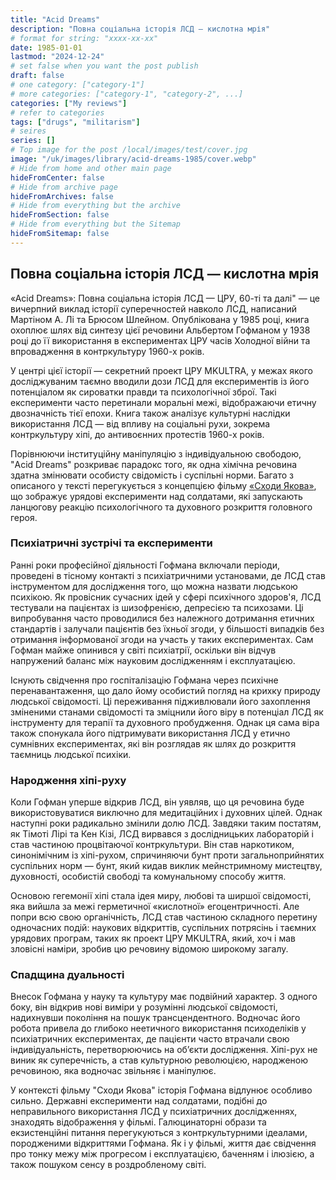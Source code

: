 ```yaml
---
title: "Acid Dreams"
description: "Повна соціальна історія ЛСД — кислотна мрія"
# format for string: "xxxx-xx-xx"
date: 1985-01-01
lastmod: "2024-12-24"
# set false when you want the post publish
draft: false
# one category: ["category-1"]
# more categories: ["category-1", "category-2", ...]
categories: ["My reviews"]
# refer to categories
tags: ["drugs", "militarism"]
# seires
series: []
# Top image for the post /local/images/test/cover.jpg
image: "/uk/images/library/acid-dreams-1985/cover.webp"
# Hide from home and other main page
hideFromCenter: false
# Hide from archive page
hideFromArchives: false
# Hide from everything but the archive
hideFromSection: false
# Hide from everything but the Sitemap
hideFromSitemap: false
---
```

## Повна соціальна історія ЛСД — кислотна мрія

«Acid Dreams»: Повна соціальна історія ЛСД — ЦРУ, 60-ті та далі" — це вичерпний виклад історії суперечностей навколо ЛСД, написаний Мартіном А. Лі та Брюсом Шлейном. Опублікована у 1985 році, книга охоплює шлях від синтезу цієї речовини Альбертом Гофманом у 1938 році до її використання в експериментах ЦРУ часів Холодної війни та впровадження в контркультуру 1960-х років.

У центрі цієї історії — секретний проект ЦРУ MKULTRA, у межах якого досліджуваним таємно вводили дози ЛСД для експериментів із його потенціалом як сироватки правди та психологічної зброї. Такі експерименти часто перетинали моральні межі, відображаючи етичну двозначність тієї епохи. Книга також аналізує культурні наслідки використання ЛСД — від впливу на соціальні рухи, зокрема контркультуру хіпі, до антивоєнних протестів 1960-х років.

Порівнюючи інституційну маніпуляцію з індивідуальною свободою, "Acid Dreams" розкриває парадокс того, як одна хімічна речовина здатна змінювати особисту свідомість і суспільні норми. Багато з описаного у тексті перегукується з концепцією фільму <a href="/uk/library/jacobs-ladder-1990/" target="_blank">«Сходи Якова»</a>, що зображує урядові експерименти над солдатами, які запускають ланцюгову реакцію психологічного та духовного розкриття головного героя.

### Психіатричні зустрічі та експерименти

Ранні роки професійної діяльності Гофмана включали періоди, проведені в тісному контакті з психіатричними установами, де ЛСД став інструментом для дослідження того, що можна назвати людською психікою. Як провісник сучасних ідей у сфері психічного здоров'я, ЛСД тестували на пацієнтах із шизофренією, депресією та психозами. Ці випробування часто проводилися без належного дотримання етичних стандартів і залучали пацієнтів без їхньої згоди, у більшості випадків без отримання інформованої згоди на участь у таких експериментах. Сам Гофман майже опинився у світі психіатрії, оскільки він відчув напружений баланс між науковим дослідженням і експлуатацією.

Існують свідчення про госпіталізацію Гофмана через психічне перенавантаження, що дало йому особистий погляд на крихку природу людської свідомості. Ці переживання підживлювали його захоплення зміненими станами свідомості та зміцнили його віру в потенціал ЛСД як інструменту для терапії та духовного пробудження. Однак ця сама віра також спонукала його підтримувати використання ЛСД у етично сумнівних експериментах, які він розглядав як шлях до розкриття таємниць людської психіки.

### Народження хіпі-руху

Коли Гофман уперше відкрив ЛСД, він уявляв, що ця речовина буде використовуватися виключно для медитаційних і духовних цілей. Однак наступні роки радикально змінили долю ЛСД. Завдяки таким постатям, як Тімоті Лірі та Кен Кізі, ЛСД вирвався з дослідницьких лабораторій і став частиною процвітаючої контркультури. Він став наркотиком, синонімічним із хіпі-рухом, спричиняючи бунт проти загальноприйнятих суспільних норм — бунт, який кидав виклик мейнстримному мистецтву, духовності, особистій свободі та комунальному способу життя.

Основою гегемонії хіпі стала ідея миру, любові та ширшої свідомості, яка вийшла за межі герметичної «кислотної» егоцентричності. Але попри всю свою органічність, ЛСД став частиною складного перетину одночасних подій: наукових відкриттів, суспільних потрясінь і таємних урядових програм, таких як проект ЦРУ MKULTRA, який, хоч і мав зловісні наміри, зробив цю речовину відомою широкому загалу.

### Спадщина дуальності

Внесок Гофмана у науку та культуру має подвійний характер. З одного боку, він відкрив нові виміри у розумінні людської свідомості, надихнувши покоління на пошук трансцендентного. Водночас його робота привела до глибоко неетичного використання психоделіків у психіатричних експериментах, де пацієнти часто втрачали свою індивідуальність, перетворюючись на об’єкти дослідження. Хіпі-рух не виник як суперечність, а став культурною революцією, народженою речовиною, яка водночас звільняє і маніпулює.

У контексті фільму "Сходи Якова" історія Гофмана відлунює особливо сильно. Державні експерименти над солдатами, подібні до неправильного використання ЛСД у психіатричних дослідженнях, знаходять відображення у фільмі. Галюцинаторні образи та екзистенційні питання перегукуються з контркультурними ідеалами, породженими відкриттями Гофмана. Як і у фільмі, життя дає свідчення про тонку межу між прогресом і експлуатацією, баченням і ілюзією, а також пошуком сенсу в роздробленому світі.